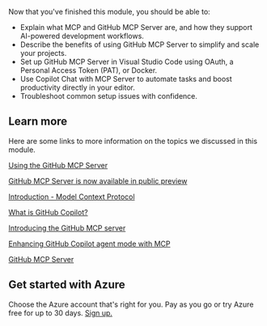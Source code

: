 Now that you've finished this module, you should be able to:

- Explain what MCP and GitHub MCP Server are, and how they support AI-powered development workflows.
- Describe the benefits of using GitHub MCP Server to simplify and scale your projects.
- Set up GitHub MCP Server in Visual Studio Code using OAuth, a Personal Access Token (PAT), or Docker.
- Use Copilot Chat with MCP Server to automate tasks and boost productivity directly in your editor.
- Troubleshoot common setup issues with confidence.

## Learn more

Here are some links to more information on the topics we discussed in this module.

[Using the GitHub MCP Server](https://docs.github.com/en/copilot/how-tos/provide-context/use-mcp/use-the-github-mcp-server)

[GitHub MCP Server is now available in public preview](https://github.blog/changelog/2025-04-04-github-mcp-server-public-preview/)

[Introduction - Model Context Protocol](https://modelcontextprotocol.io/docs/getting-started/intro)

[What is GitHub Copilot?](https://docs.github.com/en/copilot/about-github-copilot/what-is-github-copilot)

[Introducing the GitHub MCP server](https://www.youtube.com/watch?v=d3QpQO6Paeg)

[Enhancing GitHub Copilot agent mode with MCP](https://docs.github.com/en/copilot/tutorials/enhance-agent-mode-with-mcp)

[GitHub MCP Server](https://gh.io/mcp)

## Get started with Azure

Choose the Azure account that's right for you. Pay as you go or try Azure free for up to 30 days. [Sign up.](https://azure.microsoft.com/pricing/purchase-options/azure-account?icid=msft_learn)

 
